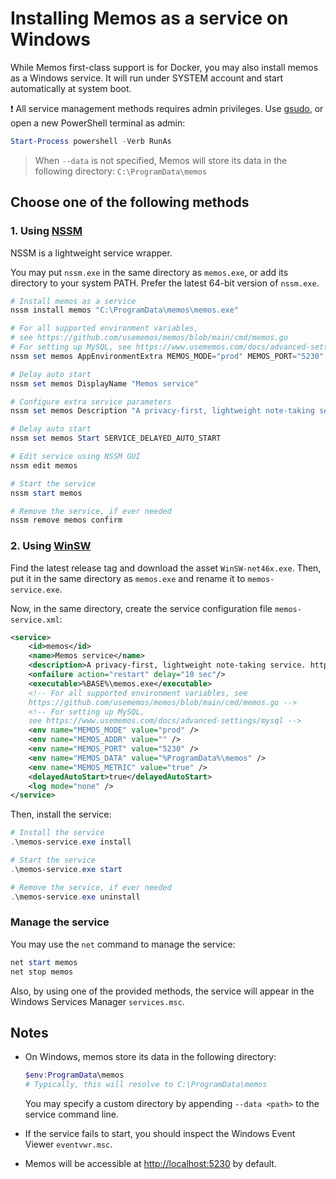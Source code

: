 # Installing Memos as a service on Windows

While Memos first-class support is for Docker, you may also install memos as a Windows service. It will run under SYSTEM account and start automatically at system boot.

❗ All service management methods requires admin privileges. Use [gsudo](https://gerardog.github.io/gsudo/docs/install), or open a new PowerShell terminal as admin:

```powershell
Start-Process powershell -Verb RunAs
```

> When `--data` is not specified, Memos will store its data in the following directory: `C:\ProgramData\memos`

## Choose one of the following methods

### 1. Using [NSSM](https://nssm.cc/download)

NSSM is a lightweight service wrapper.

You may put `nssm.exe` in the same directory as `memos.exe`, or add its directory to your system PATH. Prefer the latest 64-bit version of `nssm.exe`.

```powershell
# Install memos as a service
nssm install memos "C:\ProgramData\memos\memos.exe"

# For all supported environment variables,
# see https://github.com/usememos/memos/blob/main/cmd/memos.go
# For setting up MySQL, see https://www.usememos.com/docs/advanced-settings/mysql
nssm set memos AppEnvironmentExtra MEMOS_MODE="prod" MEMOS_PORT="5230" MEMOS_DATA="C:\ProgramData\memos" MEMOS_METRIC="true"

# Delay auto start
nssm set memos DisplayName "Memos service"

# Configure extra service parameters
nssm set memos Description "A privacy-first, lightweight note-taking service. https://usememos.com/"

# Delay auto start
nssm set memos Start SERVICE_DELAYED_AUTO_START

# Edit service using NSSM GUI
nssm edit memos

# Start the service
nssm start memos

# Remove the service, if ever needed
nssm remove memos confirm
```

### 2. Using [WinSW](https://github.com/winsw/winsw)

Find the latest release tag and download the asset `WinSW-net46x.exe`. Then, put it in the same directory as `memos.exe` and rename it to `memos-service.exe`.

Now, in the same directory, create the service configuration file `memos-service.xml`:

```xml
<service>
    <id>memos</id>
    <name>Memos service</name>
    <description>A privacy-first, lightweight note-taking service. https://usememos.com/</description>
    <onfailure action="restart" delay="10 sec"/>
    <executable>%BASE%\memos.exe</executable>
    <!-- For all supported environment variables, see 
    https://github.com/usememos/memos/blob/main/cmd/memos.go -->
    <!-- For setting up MySQL,
    see https://www.usememos.com/docs/advanced-settings/mysql -->
    <env name="MEMOS_MODE" value="prod" />
    <env name="MEMOS_ADDR" value="" />
    <env name="MEMOS_PORT" value="5230" />
    <env name="MEMOS_DATA" value="%ProgramData%\memos" />
    <env name="MEMOS_METRIC" value="true" />
    <delayedAutoStart>true</delayedAutoStart>
    <log mode="none" />
</service>
```

Then, install the service:

```powershell
# Install the service
.\memos-service.exe install

# Start the service
.\memos-service.exe start

# Remove the service, if ever needed
.\memos-service.exe uninstall
```

### Manage the service

You may use the `net` command to manage the service:

```powershell
net start memos
net stop memos
```

Also, by using one of the provided methods, the service will appear in the Windows Services Manager `services.msc`.

## Notes

- On Windows, memos store its data in the following directory:

  ```powershell
  $env:ProgramData\memos
  # Typically, this will resolve to C:\ProgramData\memos
  ```

  You may specify a custom directory by appending `--data <path>` to the service command line.

- If the service fails to start, you should inspect the Windows Event Viewer `eventvwr.msc`.

- Memos will be accessible at [http://localhost:5230](http://localhost:5230) by default.
